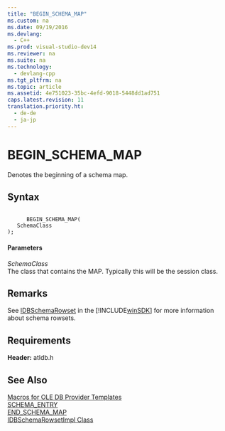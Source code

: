 ```yaml
---
title: "BEGIN_SCHEMA_MAP"
ms.custom: na
ms.date: 09/19/2016
ms.devlang: 
  - C++
ms.prod: visual-studio-dev14
ms.reviewer: na
ms.suite: na
ms.technology: 
  - devlang-cpp
ms.tgt_pltfrm: na
ms.topic: article
ms.assetid: 4e751023-35bc-4efd-9018-5448dd1ad751
caps.latest.revision: 11
translation.priority.ht: 
  - de-de
  - ja-jp
---
```

# BEGIN_SCHEMA_MAP
Denotes the beginning of a schema map.  
  
## Syntax  
  
```  
  
      BEGIN_SCHEMA_MAP(  
   SchemaClass   
);  
```  
  
#### Parameters  
 *SchemaClass*  
 The class that contains the MAP. Typically this will be the session class.  
  
## Remarks  
 See [IDBSchemaRowset](https://msdn.microsoft.com/en-us/library/ms713686.aspx) in the [!INCLUDE[winSDK](../vs140/includes/winSDK_md.md)] for more information about schema rowsets.  
  
## Requirements  
 **Header:** atldb.h  
  
## See Also  
 [Macros for OLE DB Provider Templates](../vs140/Macros-for-OLE-DB-Provider-Templates.md)   
 [SCHEMA_ENTRY](../vs140/SCHEMA_ENTRY.md)   
 [END_SCHEMA_MAP](../vs140/END_SCHEMA_MAP.md)   
 [IDBSchemaRowsetImpl Class](../vs140/IDBSchemaRowsetImpl-Class.md)